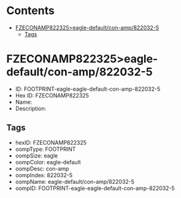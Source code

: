 



Contents
========

* [FZECONAMP822325>eagle-default/con-amp/822032-5](#fzeconamp822325eagle-defaultcon-amp822032-5)
	* [Tags](#tags)

# FZECONAMP822325>eagle-default/con-amp/822032-5

- ID: FOOTPRINT-eagle-eagle-default-con-amp-822032-5
- Hex ID: FZECONAMP822325
- Name: 
- Description: 

## Tags

- hexID: FZECONAMP822325
- oompType: FOOTPRINT
- oompSize: eagle
- oompColor: eagle-default
- oompDesc: con-amp
- oompIndex: 822032-5
- oompName: eagle-default/con-amp/822032-5
- oompID: FOOTPRINT-eagle-eagle-default-con-amp-822032-5
